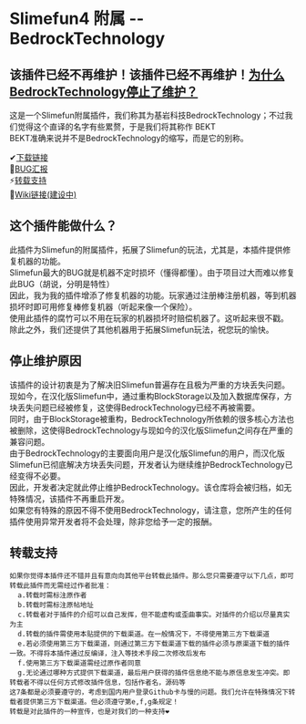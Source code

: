 # Slimefun4 附属 -- BedrockTechnology

## 该插件已经不再维护！该插件已经不再维护！[为什么BedrockTechnology停止了维护？](https://github.com/CTimet/BedrockTechnology?tab=readme-ov-file#%E5%81%9C%E6%AD%A2%E7%BB%B4%E6%8A%A4%E5%8E%9F%E5%9B%A0)

  这是一个Slimefun附属插件，我们称其为基岩科技BedrockTechnology；不过我们觉得这个直译的名字有些累赘，于是我们将其称作 BEKT<br>
  BEKT准确来说并不是BedrockTechnology的缩写，而是它的别称。<br>
  
  ✔[下载链接](https://builds.guizhanss.net/CTimet/BedrockTechnology/master/)<br>
  💬[BUG汇报](https://github.com/CTimet/BedrockTechnology/issues)<br>
  ⚡[转载支持](https://github.com/CTimet/BedrockTechnology#%E8%BD%AC%E8%BD%BD%E6%94%AF%E6%8C%81)<br>
  👀[Wiki链接(建设中)](https://www.yuque.com/ctimet/bedrocktechnologywiki)<br>

## 这个插件能做什么？
  此插件为Slimefun的附属插件，拓展了Slimefun的玩法，尤其是，本插件提供修复机器的功能。<br>
  Slimefun最大的BUG就是机器不定时损坏（懂得都懂）。由于项目过大而难以修复此BUG（胡说，分明是特性）<br>
  因此，我为我的插件增添了修复机器的功能。玩家通过注册棒注册机器，等到机器损坏时即可用修复棒修复机器（听起来像一个保险）。<br>
  使用此插件的腐竹可以不用在玩家的机器损坏时赔偿机器了。这听起来很不戳。<br>
  除此之外，我们还提供了其他机器用于拓展Slimefun玩法，祝您玩的愉快。

## 停止维护原因
  该插件的设计初衷是为了解决旧Slimefun普遍存在且极为严重的方块丢失问题。<br>
  现如今，在汉化版Slimefun中，通过重构BlockStorage以及加入数据库保存，方块丢失问题已经被修复，这使得BedrockTechnology已经不再被需要。<br>
  同时，由于BlockStorage被重构，BedrockTechnology所依赖的很多核心方法也被删除，这使得BedrockTechnology与现如今的汉化版Slimefun之间存在严重的兼容问题。<br>
  由于BedrockTechnology的主要面向用户是汉化版Slimefun的用户，而汉化版Slimefun已彻底解决方块丢失问题，开发者认为继续维护BedrockTechnology已经变得不必要。<br>
  因此，开发者决定就此停止维护BedrockTechnology。该仓库将会被归档，如无特殊情况，该插件不再重启开发。<br>
  如果您有特殊的原因不得不使用BedrockTechnology，请注意，您所产生的任何插件使用异常开发者将不会处理，除非您给予一定的报酬。

## 转载支持
    如果你觉得本插件还不错并且有意向向其他平台转载此插件。那么您只需要遵守以下几点，即可转载此插件而无需经过作者批准：
      a.转载时需标注原作者
      b.转载时需标注原帖地址
      c.转载者对于插件的介绍可以自己发挥，但不能虚构或歪曲事实。对插件的介绍以尽量真实为主
      d.转载的插件需使用本贴提供的下载渠道。在一般情况下，不得使用第三方下载渠道
      e.若必须使用第三方下载渠道，则通过第三方下载渠道下载的插件必须与原渠道下载的插件一致。不得将本插件通过反编译，注入等技术手段二次修改后发布
      f.使用第三方下载渠道需经过原作者同意
      g.无论通过哪种方式提供下载渠道，最后用户获得的插件信息绝不能与原信息发生冲突。即转载者不得以任何方式修改插件信息，包括作者名，源码等
    这7条都是必须要遵守的，考虑到国内用户登录Github卡与慢的问题。我们允许在特殊情况下转载者提供第三方下载渠道。但必须遵守第e,f,g条规定！
    转载是对此插件的一种宣传，也是对我们的一种支持❤  
